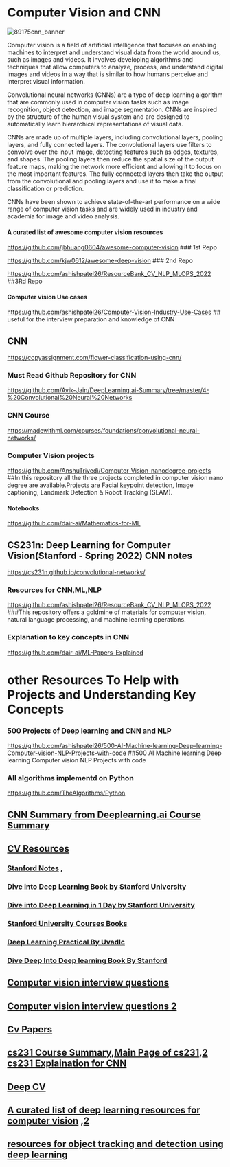 # Computer Vision and CNN

![89175cnn_banner](https://user-images.githubusercontent.com/110838853/226784233-75acbbcd-7162-4a02-a2da-6b113d293c5a.png)

Computer vision is a field of artificial intelligence that focuses on enabling machines to interpret and understand visual data from the world around us, such as images and videos. It involves developing algorithms and techniques that allow computers to analyze, process, and understand digital images and videos in a way that is similar to how humans perceive and interpret visual information.

Convolutional neural networks (CNNs) are a type of deep learning algorithm that are commonly used in computer vision tasks such as image recognition, object detection, and image segmentation. CNNs are inspired by the structure of the human visual system and are designed to automatically learn hierarchical representations of visual data.

CNNs are made up of multiple layers, including convolutional layers, pooling layers, and fully connected layers. The convolutional layers use filters to convolve over the input image, detecting features such as edges, textures, and shapes. The pooling layers then reduce the spatial size of the output feature maps, making the network more efficient and allowing it to focus on the most important features. The fully connected layers then take the output from the convolutional and pooling layers and use it to make a final classification or prediction.

CNNs have been shown to achieve state-of-the-art performance on a wide range of computer vision tasks and are widely used in industry and academia for image and video analysis.

#### A curated list of awesome computer vision resources
https://github.com/jbhuang0604/awesome-computer-vision ### 1st Repp

https://github.com/kjw0612/awesome-deep-vision  ### 2nd Repo

https://github.com/ashishpatel26/ResourceBank_CV_NLP_MLOPS_2022 ##3Rd Repo

#### Computer vision Use cases
https://github.com/ashishpatel26/Computer-Vision-Industry-Use-Cases ## useful for the interview preparation and knowledge of CNN


## CNN
https://copyassignment.com/flower-classification-using-cnn/

### **Must Read Github Repository for CNN**
https://github.com/Avik-Jain/DeepLearning.ai-Summary/tree/master/4-%20Convolutional%20Neural%20Networks 

### CNN Course 

https://madewithml.com/courses/foundations/convolutional-neural-networks/


### Computer Vision projects
https://github.com/AnshuTrivedi/Computer-Vision-nanodegree-projects ##In this repository all the three projects completed in computer vision nano degree are available.Projects are Facial keypoint detection, Image captioning, Landmark Detection & Robot Tracking (SLAM).

####  Notebooks 
https://github.com/dair-ai/Mathematics-for-ML


## CS231n: Deep Learning for Computer Vision(Stanford - Spring 2022) CNN notes
https://cs231n.github.io/convolutional-networks/

### Resources for CNN,ML,NLP
https://github.com/ashishpatel26/ResourceBank_CV_NLP_MLOPS_2022   ###This repository offers a goldmine of materials for  computer vision, natural language processing, and machine learning operations.


### Explanation to key concepts in CNN
https://github.com/dair-ai/ML-Papers-Explained


# other Resources To Help with Projects and Understanding Key Concepts

### 500 Projects of Deep learning and CNN and NLP 
https://github.com/ashishpatel26/500-AI-Machine-learning-Deep-learning-Computer-vision-NLP-Projects-with-code ##500 AI Machine learning Deep learning Computer vision NLP Projects with code

### All algorithms implementd on Python
https://github.com/TheAlgorithms/Python


## [CNN Summary from Deeplearning.ai Course Summary](https://github.com/Avik-Jain/DeepLearning.ai-Summary/tree/master/4-%20Convolutional%20Neural%20Networks)
## [CV Resources](https://github.com/ashishpatel26/ResourceBank_CV_NLP_MLOPS_2022?tab=readme-ov-file)
### [Stanford Notes](https://cs.stanford.edu/people/eroberts/courses/soco/projects/neural-networks/Neuron/index.html) ,
### [Dive into Deep Learning Book by Stanford University ](https://c.d2l.ai/gtc2020/)
### [Dive into Deep Learning in 1 Day by Stanford University](https://c.d2l.ai/odsc2019/)
### [Stanford University Courses Books](https://courses.d2l.ai/)
### [Deep Learning Practical By Uvadlc](https://uvadlc-notebooks.readthedocs.io/en/latest/tutorial_notebooks/tutorial3/Activation_Functions.html)

### [Dive Deep Into Deep learning Book By Stanford](https://d2l.ai/d2l-en.pdf)


## [Computer vision interview questions](https://github.com/Praveen76/Computer-Vision-Interview-Preparation/tree/main)
## [Computer vision interview questions 2](https://www.mlstack.cafe/blog/computer-vision-interview-questions)

## [Cv Papers](https://github.com/abhineet123/Deep-Learning-for-Tracking-and-Detection)
## [cs231 Course Summary](https://github.com/mbadry1/CS231n-2017-Summary),[Main Page of cs231](https://cs231n.github.io/),[2 cs231 Explaination for CNN](https://cs231n.github.io/convolutional-networks/#norm)

## [Deep CV](https://dair-ai.notion.site/Lecture-3-Deep-Computer-Vision-e43a17b50f7e4b5f8393c070b22340a3)

## [A curated list of deep learning resources for computer vision](https://github.com/kjw0612/awesome-deep-vision) ,[2](https://github.com/jbhuang0604/awesome-computer-vision)

## [resources for object tracking and detection using deep learning](https://github.com/abhineet123/Deep-Learning-for-Tracking-and-Detection)

